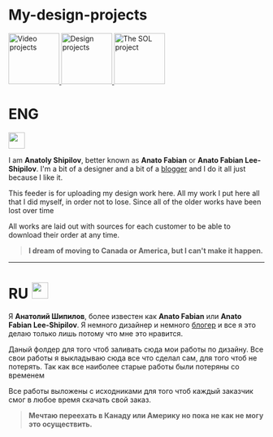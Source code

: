 # My-design-projects

<p dir="auto">
  <a href="https://github.com/anato511693/My-video-projects">
    <img src="https://www.freeiconspng.com/thumbs/video-play-icon/video-play-icon-24.png" alt="Video projects" height="100">
  </a>
  <a href="https://github.com/anato511693/My-design-projects">
    <img src="https://cdn-icons-png.flaticon.com/512/1804/1804352.png" alt="Design projects" height="100">
  </a>
  <a href="https://github.com/anato511693/-The-Source-of-Life-The-SOL-">
    <img src="https://raw.githubusercontent.com/anato511693/-The-Source-of-Life-The-SOL-/main/images/%D0%9B%D0%BE%D0%B3%D0%BE%D1%82%D0%B8%D0%BF%D1%8B/The%20Sol/The%20Sol%20Round.png" alt="The SOL project" height="100">
  </a>
</p>


# ENG 
<img src="https://upload.wikimedia.org/wikipedia/commons/thumb/d/de/Flag_of_the_United_States.png/1280px-Flag_of_the_United_States.png" height="32"/></h1>

I am **Anatoly Shipilov**, better known as **Anato Fabian** or **Anato Fabian Lee-Shipilov**. I'm a bit of a designer and a bit of a [blogger](https://www.youtube.com/@AnatoFabian/) and I do it all just because I like it.

This feeder is for uploading my design work here. All my work I put here all that I did myself, in order not to lose. Since all of the older works have been lost over time

All works are laid out with sources for each customer to be able to download their order at any time.

> **I dream of moving to Canada or America, but I can't make it happen.**

-----------------------------------------------------------------------------------------------------------

# RU <img src="https://upload.wikimedia.org/wikipedia/commons/d/d4/Flag_of_Russia.png" height="32"/></h1>

[^note]:

Я **Анатолий Шипилов**, более известен как **Anato Fabian** или **Anato Fabian Lee-Shipilov**. Я немного дизайнер и немного [блогер](https://www.youtube.com/@AnatoFabian/) и все я это делаю только лишь потому что мне это нравится.

Даный фолдер для того чтоб заливать сюда мои работы по дизайну. Все свои работы я выкладываю сюда все что сделал сам, для того чтоб не потерять. Так как все наиболее старые работы были потеряны со временем

Все работы выложены с исходниками для того чтоб каждый заказчик смог в любое время скачать свой заказ.

> **Мечтаю переехать в Канаду или Америку но пока не как не могу это осуществить.**

